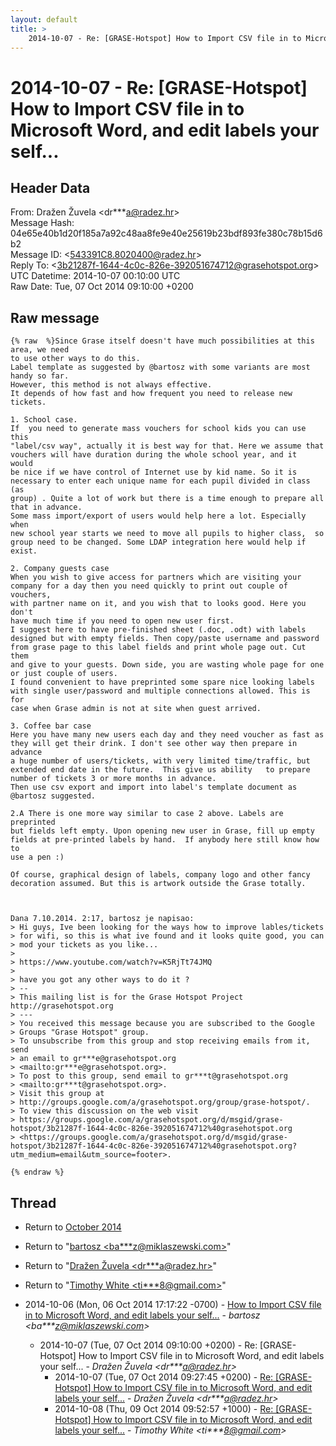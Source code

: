 ```yaml
---
layout: default
title: >
    2014-10-07 - Re: [GRASE-Hotspot] How to Import CSV file in to Microsoft Word, and edit labels your self...
---
```


# 2014-10-07 - Re: [GRASE-Hotspot] How to Import CSV file in to Microsoft Word, and edit labels your self...

## Header Data

From: Dražen Žuvela \<dr***a@radez.hr\><br>
Message Hash: 04e65e40b1d20f185a7a92c48aa8fe9e40e25619b23bdf893fe380c78b15d6b2<br>
Message ID: \<543391C8.8020400@radez.hr\><br>
Reply To: \<3b21287f-1644-4c0c-826e-392051674712@grasehotspot.org\><br>
UTC Datetime: 2014-10-07 00:10:00 UTC<br>
Raw Date: Tue, 07 Oct 2014 09:10:00 +0200<br>

## Raw message

```
{% raw  %}Since Grase itself doesn't have much possibilities at this area, we need 
to use other ways to do this.
Label template as suggested by @bartosz with some variants are most 
handy so far.
However, this method is not always effective.
It depends of how fast and how frequent you need to release new tickets.

1. School case.
If  you need to generate mass vouchers for school kids you can use this 
"label/csv way", actually it is best way for that. Here we assume that 
vouchers will have duration during the whole school year, and it  would 
be nice if we have control of Internet use by kid name. So it is 
necessary to enter each unique name for each pupil divided in class (as 
group) . Quite a lot of work but there is a time enough to prepare all 
that in advance.
Some mass import/export of users would help here a lot. Especially when 
new school year starts we need to move all pupils to higher class,  so 
group need to be changed. Some LDAP integration here would help if exist.

2. Company guests case
When you wish to give access for partners which are visiting your 
company for a day then you need quickly to print out couple of vouchers, 
with partner name on it, and you wish that to looks good. Here you don't 
have much time if you need to open new user first.
I suggest here to have pre-finished sheet (.doc, .odt) with labels 
designed but with empty fields. Then copy/paste username and password 
from grase page to this label fields and print whole page out. Cut them 
and give to your guests. Down side, you are wasting whole page for one 
or just couple of users.
I found convenient to have preprinted some spare nice looking labels 
with single user/password and multiple connections allowed. This is for 
case when Grase admin is not at site when guest arrived.

3. Coffee bar case
Here you have many new users each day and they need voucher as fast as 
they will get their drink. I don't see other way then prepare in advance 
a huge number of users/tickets, with very limited time/traffic, but 
extended end date in the future.  This give us ability   to prepare 
number of tickets 3 or more months in advance.
Then use csv export and import into label's template document as 
@bartosz suggested.

2.A There is one more way similar to case 2 above. Labels are preprinted 
but fields left empty. Upon opening new user in Grase, fill up empty 
fields at pre-printed labels by hand.  If anybody here still know how to 
use a pen :)

Of course, graphical design of labels, company logo and other fancy 
decoration assumed. But this is artwork outside the Grase totally.



Dana 7.10.2014. 2:17, bartosz je napisao:
> Hi guys, Ive been looking for the ways how to improve lables/tickets 
> for wifi, so this is what ive found and it looks quite good, you can 
> mod your tickets as you like...
>
> https://www.youtube.com/watch?v=K5RjTt74JMQ
>
> have you got any other ways to do it ?
> -- 
> This mailing list is for the Grase Hotspot Project http://grasehotspot.org
> ---
> You received this message because you are subscribed to the Google 
> Groups "Grase Hotspot" group.
> To unsubscribe from this group and stop receiving emails from it, send 
> an email to gr***e@grasehotspot.org 
> <mailto:gr***e@grasehotspot.org>.
> To post to this group, send email to gr***t@grasehotspot.org 
> <mailto:gr***t@grasehotspot.org>.
> Visit this group at 
> http://groups.google.com/a/grasehotspot.org/group/grase-hotspot/.
> To view this discussion on the web visit 
> https://groups.google.com/a/grasehotspot.org/d/msgid/grase-hotspot/3b21287f-1644-4c0c-826e-392051674712%40grasehotspot.org 
> <https://groups.google.com/a/grasehotspot.org/d/msgid/grase-hotspot/3b21287f-1644-4c0c-826e-392051674712%40grasehotspot.org?utm_medium=email&utm_source=footer>.

{% endraw %}
```

## Thread

+ Return to [October 2014](/archive/2014/10)

+ Return to "[bartosz <ba***z<span>@</span>miklaszewski.com>](/authors/ba___z_at_miklaszewski_com)"
+ Return to "[Dražen Žuvela <dr***a<span>@</span>radez.hr>](/authors/dr___a_at_radez_hr)"
+ Return to "[Timothy White <ti***8<span>@</span>gmail.com>](/authors/ti___8_at_gmail_com)"

+ 2014-10-06 (Mon, 06 Oct 2014 17:17:22 -0700) - [How to Import CSV file in to Microsoft Word, and edit labels your self...](/archive/2014/10/adc04bb113909518059925625759f7e368b817e8ff5f35138e072d7a3bd799d1) - _bartosz \<ba***z@miklaszewski.com\>_
  + 2014-10-07 (Tue, 07 Oct 2014 09:10:00 +0200) - Re: [GRASE-Hotspot] How to Import CSV file in to Microsoft Word, and edit labels your self... - _Dražen Žuvela \<dr***a@radez.hr\>_
    + 2014-10-07 (Tue, 07 Oct 2014 09:27:45 +0200) - [Re: [GRASE-Hotspot] How to Import CSV file in to Microsoft Word, and edit labels your self...](/archive/2014/10/3d447d7aa02dd3d24a3c663f22ccce8014e2e1082c761b6fb9e2b887039ebb97) - _Dražen Žuvela \<dr***a@radez.hr\>_
    + 2014-10-08 (Thu, 09 Oct 2014 09:52:57 +1000) - [Re: [GRASE-Hotspot] How to Import CSV file in to Microsoft Word, and edit labels your self...](/archive/2014/10/440a284da5cf43c929f64c066c2ce1b849107a4b96bb89a956bd7853c0ef2594) - _Timothy White \<ti***8@gmail.com\>_

